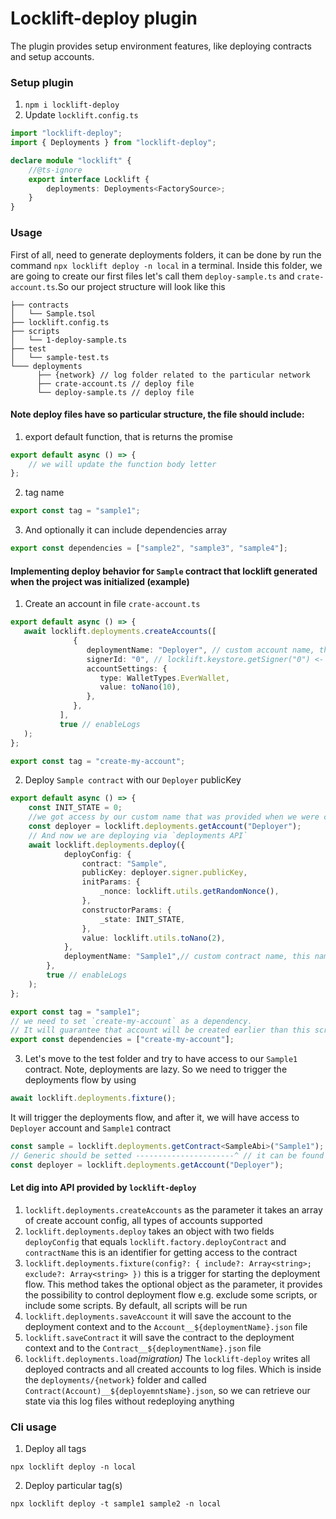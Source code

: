 # Locklift-deploy plugin
The plugin provides setup environment features, like deploying contracts and setup accounts.
### Setup plugin
1. `npm i locklift-deploy`
2. Update `locklift.config.ts`
```typescript
import "locklift-deploy";
import { Deployments } from "locklift-deploy";

declare module "locklift" {
    //@ts-ignore
    export interface Locklift {
        deployments: Deployments<FactorySource>;
    }
}
```

### Usage
First of all, need to generate deployments folders, it can be done by run the command `npx locklift deploy -n local` in a terminal.
Inside this folder, we are going to create our first files let's call them `deploy-sample.ts` and `crate-account.ts`.So our project structure will look like this
```
├── contracts
│   └── Sample.tsol
├── locklift.config.ts
├── scripts
│   └── 1-deploy-sample.ts
├── test
│   └── sample-test.ts
└─── deployments
      ├── {network} // log folder related to the particular network
      ├── crate-account.ts // deploy file
      └── deploy-sample.ts // deploy file
```
#### Note deploy files have so particular structure, the file should include:
1. export default function, that is returns the promise
```typescript
export default async () => {
    // we will update the function body letter
};
```
2. tag name
```typescript
export const tag = "sample1";
```
3. And optionally it can include dependencies array
```typescript
export const dependencies = ["sample2", "sample3", "sample4"];
```

#### Implementing deploy behavior for `Sample` contract that locklift generated when the project was initialized (example)
1. Create an account in file `crate-account.ts`
```typescript
export default async () => {
   await locklift.deployments.createAccounts([
              {
                 deploymentName: "Deployer", // custom account name, this name will be used for getting access to the account
                 signerId: "0", // locklift.keystore.getSigner("0") <- this is id for getting access to the particular signer
                 accountSettings: {
                    type: WalletTypes.EverWallet,
                    value: toNano(10),
                 },
              },
           ],
           true // enableLogs
   );
};

export const tag = "create-my-account";
```
2. Deploy `Sample contract` with our `Deployer` publicKey
```typescript
export default async () => {
    const INIT_STATE = 0;
    //we got access by our custom name that was provided when we were creating an account
    const deployer = locklift.deployments.getAccount("Deployer");
    // And now we are deploying via `deployments API`
    await locklift.deployments.deploy({
            deployConfig: {
                contract: "Sample",
                publicKey: deployer.signer.publicKey,
                initParams: {
                    _nonce: locklift.utils.getRandomNonce(),
                },
                constructorParams: {
                    _state: INIT_STATE,
                },
                value: locklift.utils.toNano(2),
            },
            deploymentName: "Sample1",// custom contract name, this name will be used for getting an access
        },
        true // enableLogs
    );
};

export const tag = "sample1";
// we need to set `create-my-account` as a dependency. 
// It will guarantee that account will be created earlier than this script will be run
export const dependencies = ["create-my-account"]; 
```
3. Let's move to the test folder and try to have access to our `Sample1` contract.
   Note, deployments are lazy. So we need to trigger the deployments flow by using
```typescript
await locklift.deployments.fixture();
```
It will trigger the deployments flow, and after it, we will have access to `Deployer` account and `Sample1` contract
```typescript
const sample = locklift.deployments.getContract<SampleAbi>("Sample1");
// Generic should be setted ----------------------^ // it can be found inside the factorySource.ts
const deployer = locklift.deployments.getAccount("Deployer");
```
#### Let dig into API provided by `locklift-deploy`
1. `locklift.deployments.createAccounts` as the parameter it takes an array of create account config, all types of accounts supported
2. `locklift.deployments.deploy` takes an object with two fields `deployConfig` that equals `locklift.factory.deployContract` and `contractName` this is an identifier for getting access to the contract
3. `locklift.deployments.fixture(config?: { include?: Array<string>; exclude?: Array<string> })`
   this is a trigger for starting the deployment flow. This method takes the optional object as the parameter,
   it provides the possibility to control deployment flow e.g. exclude some scripts, or include some scripts. By default, all scripts will be run
4. `locklift.deployments.saveAccount` it will save the account to the deployment context and to the `Account__${deploymentName}.json` file
5. `locklift.saveContract` it will save the contract to the deployment context and to the `Contract__${deploymentName}.json` file
6. `locklift.deployments.load`_(migration)_ The `locklift-deploy` writes all deployed contracts and all created accounts to log files.
   Which is inside the `deployments/{network}` folder and called `Contract(Account)__${deployemntsName}.json`, so we can retrieve our state via this log files without redeploying anything

### Cli usage
1. Deploy all tags
```shell
npx locklift deploy -n local
```
2. Deploy particular tag(s)
```shell
npx locklift deploy -t sample1 sample2 -n local
```
